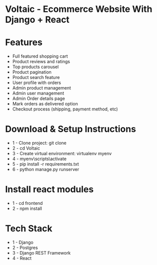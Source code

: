 # Voltaic - Ecommerce Website With Django + React

# Features
* Full featured shopping cart
* Product reviews and ratings
* Top products carousel
* Product pagination
* Product search feature
* User profile with orders
* Admin product management
* Admin user management
* Admin Order details page
* Mark orders as delivered option
* Checkout process (shipping, payment method, etc)

# Download & Setup Instructions
* 1 - Clone project: git clone 
* 2 - cd Voltaic
* 3 - Create virtual environment: virtualenv myenv
* 4 - myenv\scripts\activate
* 5 - pip install -r requirements.txt
* 6 - python manage.py runserver

# Install react modules
* 1 - cd frontend
* 2 - npm install

# Tech Stack

* 1 - Django
* 2 - Postgres
* 3 - Django REST Framework
* 4 - React
